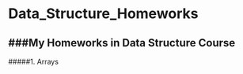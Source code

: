 # Data_Structure_Homeworks
###My Homeworks in Data Structure Course
----------------------------
#####1. Arrays
